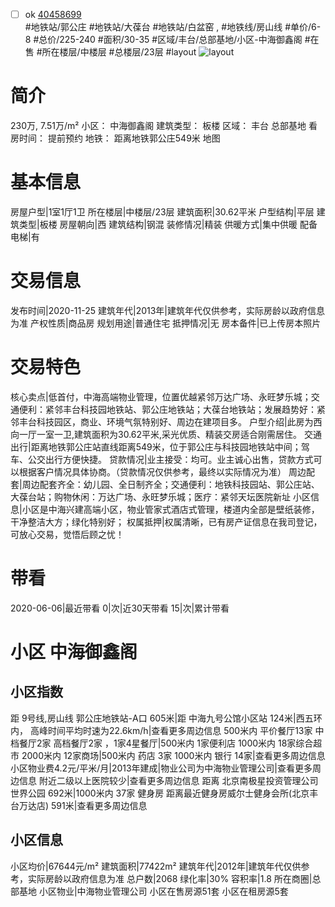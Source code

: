 - [ ] ok [40458699](https://bj.5i5j.com/ershoufang/40458699.html)  
 #地铁站/郭公庄 #地铁站/大葆台 #地铁站/白盆窑 ,  #地铁线/房山线
#单价/6-8 #总价/225-240 #面积/30-35   #区域/丰台/总部基地/小区-中海御鑫阁 #在售 #所在楼层/中楼层 #总楼层/23层 #layout 
![layout](http://image16.5i5j.com/erp/house/4045/40458699/huxing/oopljean86c6dad6.jpg_P5.jpg) 
# 简介 
 230万,  7.51万/m² 
小区： 中海御鑫阁
建筑类型： 板楼
区域： 丰台 总部基地
看房时间： 提前预约
地铁： 距离地铁郭公庄549米 地图
# 基本信息 
 房屋户型|1室1厅1卫
所在楼层|中楼层/23层
建筑面积|30.62平米
户型结构|平层
建筑类型|板楼
房屋朝向|西
建筑结构|钢混
装修情况|精装
供暖方式|集中供暖
配备电梯|有
# 交易信息 
 发布时间|2020-11-25
建筑年代|2013年|建筑年代仅供参考，实际房龄以政府信息为准
产权性质|商品房
规划用途|普通住宅
抵押情况|无
房本备件|已上传房本照片
# 交易特色 
 核心卖点|低首付，中海高端物业管理，位置优越紧邻万达广场、永旺梦乐城；交通便利：紧邻丰台科技园地铁站、郭公庄地铁站；大葆台地铁站；发展趋势好：紧邻丰台科技园区，商业、环境气氛特别好、周边在建项目多。
户型介绍|此房为西向一厅一室一卫,建筑面积为30.62平米,采光优质、精装交房适合刚需居住。
交通出行|距离地铁郭公庄站直线距离549米，位于郭公庄与科技园地铁站中间；驾车、公交出行方便快捷。
贷款情况|业主接受：均可。业主诚心出售，贷款方式可以根据客户情况具体协商。（贷款情况仅供参考，最终以实际情况为准）
周边配套|周边配套齐全：幼儿园、全日制齐全；交通便利：地铁科技园站、郭公庄站、大葆台站；购物休闲：万达广场、永旺梦乐城；医疗：紧邻天坛医院新址
小区信息|小区是中海兴建高端小区，物业管家式酒店式管理，楼道内全部是壁纸装修，干净整洁大方；绿化特别好；
权属抵押|权属清晰，已有房产证信息在我司登记，可放心交易，觉悟后顾之忧！
# 带看 
 2020-06-06|最近带看	 0|次|近30天带看	 15|次|累计带看
# 小区 中海御鑫阁
## 小区指数 
 距 9号线,房山线 郭公庄地铁站-A口 605米|距 中海九号公馆小区站 124米|西五环内， 高峰时间平均时速为22.6km/h|查看更多周边信息
500米内 平价餐厅13家
中档餐厅2家
高档餐厅2家 ，1家4星餐厅|500米内 1家便利店
1000米内 18家综合超市
2000米内 12家商场|500米内 药店 3家
1000米内 银行 14家|查看更多周边信息
小区物业费4.2元/平米/月|2013年建成|物业公司为中海物业管理公司|查看更多周边信息
附近二级以上医院较少|查看更多周边信息
距离 北京南极星投资管理公司世界公园 692米|1000米内 37家 健身房
距离最近健身房威尔士健身会所(北京丰台万达店) 591米|查看更多周边信息
## 小区信息 
 小区均价|67644元/m²
建筑面积|77422m²
建筑年代|2012年|建筑年代仅供参考，实际房龄以政府信息为准
总户数|2068
绿化率|30%
容积率|1.8
所在商圈|总部基地
小区物业|中海物业管理公司
小区在售房源51套
小区在租房源5套
